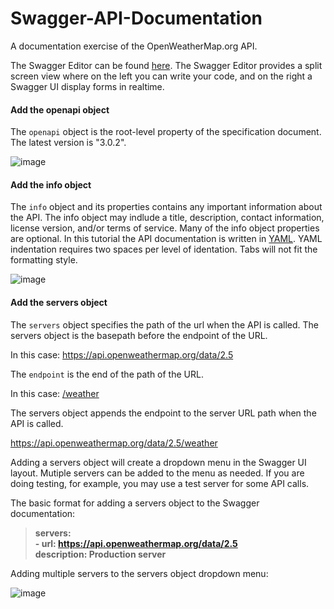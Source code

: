 # Swagger-API-Documentation
A documentation exercise of the OpenWeatherMap.org API.

The Swagger Editor can be found [here](https://editor.swagger.io/). The Swagger Editor provides a split screen view where on the left you can write your code, and on the right a Swagger UI display forms in realtime.  

#### Add the openapi object  

The `openapi` object is the root-level property of the specification document. The latest version is "3.0.2".  

![image](https://user-images.githubusercontent.com/68202736/91367116-7b7dd980-e7ba-11ea-902e-ef32fbc579c9.png)

#### Add the info object  

The `info` object and its properties contains any important information about the API. The info object may indlude a title, description, contact information, license version, and/or terms of service. Many of the info object properties are optional. In this tutorial the API documentation is written in [YAML](https://docs.ansible.com/ansible/latest/reference_appendices/YAMLSyntax.html). YAML indentation requires two spaces per level of identation. Tabs will not fit the formatting style. 

![image](https://user-images.githubusercontent.com/68202736/91366845-b59aab80-e7b9-11ea-830d-da9c556b5c88.png)  

#### Add the servers object  

The `servers` object specifies the path of the url when the API is called. The servers object is the basepath before the endpoint of the URL.  

In this case: https://api.openweathermap.org/data/2.5  

The `endpoint` is the end of the path of the URL.  

In this case: [/weather](https://api.openweathermap.org/data/2.5/weather)    

The servers object appends the endpoint to the server URL path when the API is called.  

https://api.openweathermap.org/data/2.5/weather  

Adding a servers object will create a dropdown menu in the Swagger UI layout. Mutiple servers can be added to the menu as needed. If you are doing testing, for example, you may use a test server for some API calls. 

The basic format for adding a servers object to the Swagger documentation:  

>**servers:**  
>   **- url: https://api.openweathermap.org/data/2.5**  
>   **description: Production server**

Adding multiple servers to the servers object dropdown menu:

![image](https://user-images.githubusercontent.com/68202736/91369700-504ab880-e7c1-11ea-80be-63dc3288631a.png)  











